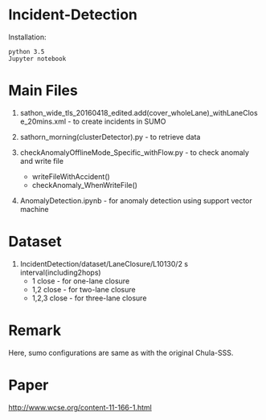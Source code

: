 # Incident-Detection
Installation:

	python 3.5 
	Jupyter notebook 


Main Files 
============================================================================================
1) sathon_wide_tls_20160418_edited.add(cover_wholeLane)_withLaneClose_20mins.xml 	- to create incidents in SUMO 

2) sathorn_morning(clusterDetector).py 							- to retrieve data 

3) checkAnomalyOfflineMode_Specific_withFlow.py						- to check anomaly and write file
	
	- writeFileWithAccident()
	- checkAnomaly_WhenWriteFile()
	
	

4) AnomalyDetection.ipynb								- for anomaly detection using support vector machine 


Dataset
============================================================================================
1) IncidentDetection/dataset/LaneClosure/L10130/2 s interval(including2hops)
	- 1 close			- for one-lane closure
	- 1,2 close 		- for two-lane closure
	- 1,2,3 close		- for three-lane closure



Remark
============================================================================================
Here, sumo configurations are same as with the original Chula-SSS. 



Paper
============================================================================================
http://www.wcse.org/content-11-166-1.html
